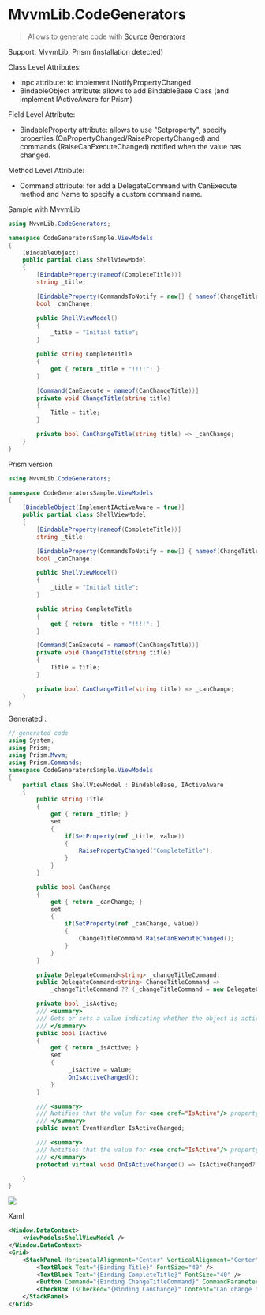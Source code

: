 # MvvmLib.CodeGenerators

> Allows to generate code with [Source Generators](https://learn.microsoft.com/en-us/dotnet/csharp/roslyn-sdk/source-generators-overview) 

Support: MvvmLib, Prism (installation detected)

Class Level Attributes:

* Inpc attribute: to implement INotifyPropertyChanged
* BindableObject attribute: allows to add BindableBase Class (and implement IActiveAware for Prism)

Field Level Attribute:

* BindableProperty attribute: allows to use "Setproperty", specify properties (OnPropertyChanged/RaisePropertyChanged) and commands (RaiseCanExecuteChanged) notified when the value has changed.

Method Level Attribute:

* Command attribute: for add a DelegateCommand with CanExecute method and Name to specify a custom command name.

Sample with MvvmLib

```cs
using MvvmLib.CodeGenerators;

namespace CodeGeneratorsSample.ViewModels
{
    [BindableObject]
    public partial class ShellViewModel
    {
        [BindableProperty(nameof(CompleteTitle))]
        string _title;

        [BindableProperty(CommandsToNotify = new[] { nameof(ChangeTitleCommand) })]
        bool _canChange;

        public ShellViewModel()
        {
            _title = "Initial title";
        }

        public string CompleteTitle
        {
            get { return _title + "!!!!"; }
        }

        [Command(CanExecute = nameof(CanChangeTitle))]
        private void ChangeTitle(string title)
        {
            Title = title;
        }

        private bool CanChangeTitle(string title) => _canChange;
    }
}
```

Prism version


```cs
using MvvmLib.CodeGenerators;

namespace CodeGeneratorsSample.ViewModels
{
    [BindableObject(ImplementIActiveAware = true)]
    public partial class ShellViewModel
    {
        [BindableProperty(nameof(CompleteTitle))]
        string _title;

        [BindableProperty(CommandsToNotify = new[] { nameof(ChangeTitleCommand) })]
        bool _canChange;

        public ShellViewModel()
        {
            _title = "Initial title";
        }

        public string CompleteTitle
        {
            get { return _title + "!!!!"; }
        }

        [Command(CanExecute = nameof(CanChangeTitle))]
        private void ChangeTitle(string title)
        {
            Title = title;
        }

        private bool CanChangeTitle(string title) => _canChange;
    }
}
```

Generated :

```cs
// generated code
using System;
using Prism;
using Prism.Mvvm;
using Prism.Commands;
namespace CodeGeneratorsSample.ViewModels
{
	partial class ShellViewModel : BindableBase, IActiveAware
	{
		public string Title
		{
			get { return _title; }
			set
			{
				if(SetProperty(ref _title, value))
				{
					RaisePropertyChanged("CompleteTitle");
				}
			}
		}

		public bool CanChange
		{
			get { return _canChange; }
			set
			{
				if(SetProperty(ref _canChange, value))
				{
					ChangeTitleCommand.RaiseCanExecuteChanged();
				}
			}
		}

		private DelegateCommand<string> _changeTitleCommand;
		public DelegateCommand<string> ChangeTitleCommand =>
			_changeTitleCommand ?? (_changeTitleCommand = new DelegateCommand<string>(ChangeTitle, CanChangeTitle));

        private bool _isActive;
        /// <summary>
        /// Gets or sets a value indicating whether the object is active.
        /// </summary>
        public bool IsActive
        {
            get { return _isActive; }
            set
            {
                 _isActive = value;
                 OnIsActiveChanged();
            }
        }

        /// <summary>
        /// Notifies that the value for <see cref="IsActive"/> property has changed.
        /// </summary>
        public event EventHandler IsActiveChanged;

        /// <summary>
        /// Notifies that the value for <see cref="IsActive"/> property has changed.
        /// </summary>
        protected virtual void OnIsActiveChanged() => IsActiveChanged?.Invoke(this, new EventArgs());

	}
}
```

<p>
<img src="https://res.cloudinary.com/du6bjt9gj/image/upload/v1681157130/codegenerators_u82b8y.png">
</P>

Xaml 

```xml
<Window.DataContext>
    <viewModels:ShellViewModel />
</Window.DataContext>
<Grid>
    <StackPanel HorizontalAlignment="Center" VerticalAlignment="Center">
        <TextBlock Text="{Binding Title}" FontSize="40" />
        <TextBlock Text="{Binding CompleteTitle}" FontSize="40" />
        <Button Command="{Binding ChangeTitleCommand}" CommandParameter="New title!">Change title</Button>
        <CheckBox IsChecked="{Binding CanChange}" Content="Can change title?"/>
    </StackPanel>
</Grid>
```